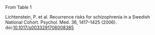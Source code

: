 From Table 1

Lichtenstein, P. et al. Recurrence risks for schizophrenia in a Swedish National Cohort. Psychol. Med. 36, 1417–1425 (2006). doi:[10.1017/s0033291706008385](https://dx.doi.org/10.1017/s0033291706008385)